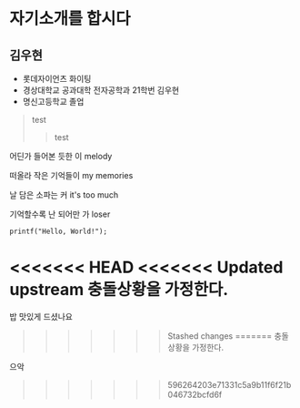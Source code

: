 # 자기소개를 합시다

## 김우현

* 롯데자이언츠 화이팅
* 경상대학교 공과대학 전자공학과 21학번 김우현
* 명신고등학교 졸업

>test
>>test

어딘가 들어본 듯한 이 melody

떠올라 작은 기억들이 my memories

날 담은 소파는 커 it's too much

기억할수록 난 되어만 가 loser

```
printf("Hello, World!");
```

<<<<<<< HEAD
<<<<<<< Updated upstream
충돌상황을 가정한다.
=======
밥 맛있게 드셨나요

>>>>>>> Stashed changes
=======
충돌상황을 가정한다.

으악
>>>>>>> 596264203e71331c5a9b11f6f21b046732bcfd6f
